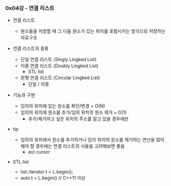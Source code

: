 ### 0x04강 - 연결 리스트

- 연결 리스트
    - 원소들을 저장할 때 그 다음 원소가 있는 위치를 포함시키는 방식으로 저장하는 자료구조

- 연결 리스트의 종류
    - 단일 연결 리스트 (Singly Lingked List)
    - 이중 연결 리스트 (Doubly Lingked List)
        - STL list
    - 원형 연결 리스트 (Circular Lingked List)
        - 단일 / 이중

- 기능과 구현
    - 임의의 위치에 있는 원소를 확인/변경 = O(N)
    - 임의의 위치에 원소를 추가/임의 위치의 원소 제거 = O(1)
        - 추가/제거하고 싶은 위치의 주소를 알고 있을 경우에만

- tip
    - 임의의 위치에서 원소를 추가하거나 임의 위치의 원소를 제거하는 연산을 많이 해야 할 경우에는 연결 리스트의 사용을 고려해보면 좋음
        - ex) cursor

- STL list
    - list<int>::iterator t = L.begin();
    - auto t = L.begin() // C++11 이상
